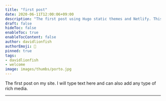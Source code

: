 ```yaml
---
title: "first post"
date: 2020-06-11T12:00:06+09:00
description: "The first post using Hugo static themes and Netlify. This will test it all works and also contains info on rich media content"
draft: false
hideToc: false
enableToc: true
enableTocContent: false
author: davidlionfish
authorEmoji: 👺
pinned: true
tags: 
- davidlionfish
- welcome
image: images/thumbs/porto.jpg
---
```


The first post on my site. I will type text here and can also add any type of rich media.

---
